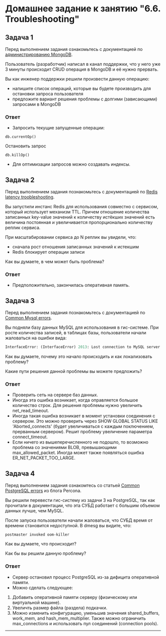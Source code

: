 # Домашнее задание к занятию "6.6. Troubleshooting"

## Задача 1

Перед выполнением задания ознакомьтесь с документацией по [администрированию MongoDB](https://docs.mongodb.com/manual/administration/).

Пользователь (разработчик) написал в канал поддержки, что у него уже 3 минуты происходит CRUD операция в MongoDB и её 
нужно прервать. 

Вы как инженер поддержки решили произвести данную операцию:
- напишите список операций, которые вы будете производить для остановки запроса пользователя
- предложите вариант решения проблемы с долгими (зависающими) запросами в MongoDB

### Ответ

- Запросить текущие запущенные операции:
```
db.currentOp()
```
Остановить запрос
``` 
db.killOp()
```
- Для оптимизации запросов можно создавать индексы.

## Задача 2

Перед выполнением задания познакомьтесь с документацией по [Redis latency troobleshooting](https://redis.io/topics/latency).

Вы запустили инстанс Redis для использования совместно с сервисом, который использует механизм TTL. 
Причем отношение количества записанных key-value значений к количеству истёкших значений есть величина постоянная и
увеличивается пропорционально количеству реплик сервиса. 

При масштабировании сервиса до N реплик вы увидели, что:
- сначала рост отношения записанных значений к истекшим
- Redis блокирует операции записи

Как вы думаете, в чем может быть проблема?
 
### Ответ

- Предположительно, закончилась оперативная память.

## Задача 3

Перед выполнением задания познакомьтесь с документацией по [Common Mysql errors](https://dev.mysql.com/doc/refman/8.0/en/common-errors.html).

Вы подняли базу данных MySQL для использования в гис-системе. При росте количества записей, в таблицах базы,
пользователи начали жаловаться на ошибки вида:
```python
InterfaceError: (InterfaceError) 2013: Lost connection to MySQL server during query u'SELECT..... '
```

Как вы думаете, почему это начало происходить и как локализовать проблему?

Какие пути решения данной проблемы вы можете предложить?

### Ответ 

- Проверить сеть на сервере баз данных.
- Иногда эта ошибка возникает, когда оправляется большое количество строк. Для решения проблемы нужно увеличить net_read_timeout.
- Иногда такая ошибка возникает в момент установки соединения с сервером. Это можно проверить через SHOW GLOBAL STATUS LIKE 'Aborted_connects' (будет увеличиваться с каждым поключением, прерванным сервером). Решит проблему увеличение параметра connect_timeout.
- Если ничего из вышеперечисленного не подошло, то возможно проблема со значениями BLOB, превышающими max_allowed_packet. Иногда может также  появляться ошибка ER_NET_PACKET_TOO_LARGE.

## Задача 4

Перед выполнением задания ознакомтесь со статьей [Common PostgreSQL errors](https://www.percona.com/blog/2020/06/05/10-common-postgresql-errors/) из блога Percona.

Вы решили перевести гис-систему из задачи 3 на PostgreSQL, так как прочитали в документации, что эта СУБД работает с 
большим объемом данных лучше, чем MySQL.

После запуска пользователи начали жаловаться, что СУБД время от времени становится недоступной. В dmesg вы видите, что:

`postmaster invoked oom-killer`

Как вы думаете, что происходит?

Как бы вы решили данную проблему?

### Ответ

- Сервер остановил процесс PostgreSQL из-за дифицита оперативной памяти. 
- Можно сделать следующее:
1. Добавить оперативной памяти серверу (физическому или виртуальной машине).
2. Увеличть размер файла (раздела) подкачки.
3. Можно изменить конфигурацию, уменьшив значения shared_buffers, work_mem, and hash_mem_multiplier. Также можно ограничить max_connections и использовать пул соединений (connection pools).

---